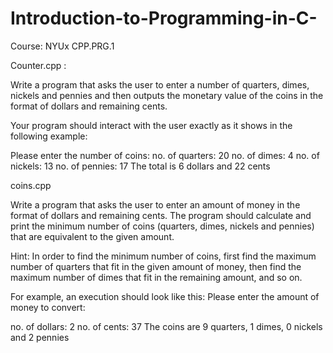 # Introduction-to-Programming-in-C-
Course: NYUx CPP.PRG.1

Counter.cpp : 

Write a program that asks the user to enter a number of quarters, dimes, nickels and pennies and then outputs the monetary value of the coins in the format of dollars and remaining cents.


Your program should interact with the user exactly as it shows in the following example:


Please enter the number of coins:
no. of quarters: 20
no. of dimes: 4
no. of nickels: 13
no. of pennies: 17
The total is 6 dollars and 22 cents

coins.cpp 

Write a program that asks the user to enter an amount of money in the format of dollars and remaining cents. The program should calculate and print the minimum number of coins (quarters, dimes, nickels and pennies) that    are equivalent to the given amount.

Hint: In order to find the minimum number of coins, first find the maximum number of quarters that fit in the given amount of money, then find the maximum number of dimes that fit in the remaining amount, and so on.

For example, an execution should look like  this:
Please enter the amount of money to convert:

no. of dollars: 2
no. of cents: 37
The coins are 9 quarters, 1 dimes, 0 nickels and 2 pennies
